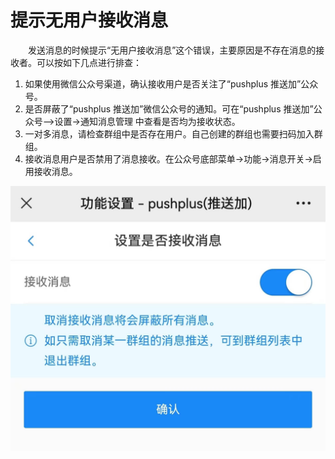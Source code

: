 # 提示无用户接收消息
 
&emsp;&emsp;发送消息的时候提示“无用户接收消息”这个错误，主要原因是不存在消息的接收者。可以按如下几点进行排查：

1. 如果使用微信公众号渠道，确认接收用户是否关注了“pushplus 推送加”公众号。
2. 是否屏蔽了“pushplus 推送加”微信公众号的通知。可在“pushplus 推送加”公众号—>设置->通知消息管理 中查看是否均为接收状态。
3. 一对多消息，请检查群组中是否存在用户。自己创建的群组也需要扫码加入群组。
4. 接收消息用户是否禁用了消息接收。在公众号底部菜单->功能->消息开关->启用接收消息。

![消息开关](./images/open.jpg)

